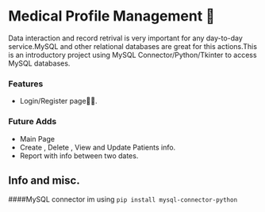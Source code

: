 # Medical Profile Management 🏥

Data interaction and record retrival is very important for any day-to-day service.MySQL and other relational databases are great for this actions.This is an introductory project using MySQL Connector/Python/Tkinter to access MySQL databases.

### Features

- Login/Register page👨‍⚕️.

### Future Adds

- Main Page
- Create , Delete , View and Update Patients info.
- Report with info between two dates.

## Info and misc.

####MySQL connector im using
`pip install mysql-connector-python`
